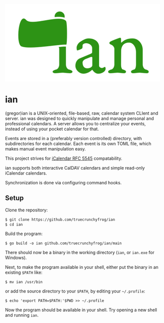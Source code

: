 ![ian logo](assets/logo-small.svg "ian")
# ian

(gregor)ian is a UNIX-oriented, file-based, raw, calendar system CLIent and server.
ian was designed to quickly manipulate and manage personal and professional calendars.
A server allows you to centralize your events, instead of using your pocket calendar for that.

Events are stored in a (preferably version controlled) directory, with subdirectories for each calendar.
Each event is its own TOML file, which makes manual event manipulation easy.

This project strives for [iCalendar RFC 5545](https://datatracker.ietf.org/doc/html/rfc5545) compatability.

ian supports both interactive CalDAV calendars and simple read-only iCalendar calendars.

Synchronization is done via configuring command hooks.

## Setup
Clone the repository:
```
$ git clone https://github.com/truecrunchyfrog/ian
$ cd ian
```
Build the program:
```
$ go build -o ian github.com/truecrunchyfrog/ian/main
```
There should now be a binary in the working directory (`ian`, or `ian.exe` for Windows).

Next, to make the program available in your shell, either put the binary in an existing `$PATH` like:
```
$ mv ian /usr/bin
```
or add the source directory to your `$PATH`, by editing your `~/.profile`:
```
$ echo 'export PATH=$PATH:'$PWD >> ~/.profile
```
Now the program should be available in your shell. Try opening a new shell and running `ian`.
